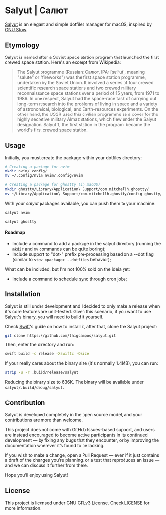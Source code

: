 # Salyut | Салют
[Salyut](https://en.wikipedia.org/wiki/Salyut_programme) is an elegant and simple dotfiles manager for macOS, inspired by [GNU Stow](https://www.gnu.org/software/stow/).

## Etymology
Salyut is named after a Soviet space station program that launched the first crewed space station. Here's an excerpt from Wikipedia:
> The Salyut programme (Russian: Салют, IPA: [sɐˈlʲut], meaning "salute" or "fireworks") was the first space station programme, undertaken by the Soviet Union. It involved a series of four crewed scientific research space stations and two crewed military reconnaissance space stations over a period of 15 years, from 1971 to 1986. In one respect, Salyut had the space-race task of carrying out long-term research into the problems of living in space and a variety of astronomical, biological, and Earth-resources experiments. On the other hand, the USSR used this civilian programme as a cover for the highly secretive military Almaz stations, which flew under the Salyut designation. Salyut 1, the first station in the program, became the world's first crewed space station.

## Usage
Initially, you must create the package within your dotfiles directory:

```sh
# Creating a package for nvim
mkdir nvim/.config/
mv ~/.config/nvim nvim/.config/nvim
```

```sh
# Creating a package for ghostty (in macOS)
mkdir ghostty/Library/Application\ Support/com.mitchellh.ghostty/
mv ~/Library/Application\ Support/com.mitchellh.ghostty/config ghostty/Library/Application\ Support/com.mitchellh.ghostty/config
```

With your *salyut* packages available, you can push them to your machine:

```sh
salyut nvim
```

```sh
salyut ghostty
```

#### Roadmap
- Include a command to add a package in the salyut directory (running the `mkdir` and `mv` commands can be quite boring);
- Include support to "dot-" prefix pre-processing based on a --dot flag (similar to `stow <package> --dotfiles` behavior);

What can be included, but I'm not 100% sold on the ideia yet:  
- Include a command to schedule sync through cron jobs;

## Installation
Salyut is still under development and I decided to only make a release when it's core features are unit-tested.
Given this scenario, if you want to use Salyut's binary, you will need to build it yourself.

Check [Swift](https://www.swift.org/install/macos/)'s guide on how to install it, after that, clone the Salyut project:

```sh
git clone https://github.com/thigcampos/salyut.git

```

Then, enter the directory and run:

```sh
swift build -c release -Xswiftc -Osize
```

If your really cares about the binary size (it's normally 1.4MB), you can run:

```sh
strip -u -r .build/release/salyut
```
Reducing the binary size to 636K. 
The binary will be available under `salyut/.build/debug/salyut`.

## Contribution
Salyut is developed completely in the open source model, and your contributions are more than welcome.

This project does not come with GitHub Issues-based support, and users are instead encouraged to become active participants in its continued development — by fixing any bugs that they encounter, or by improving the documentation wherever it’s found to be lacking.

If you wish to make a change, open a Pull Request — even if it just contains a draft of the changes you’re planning, or a test that reproduces an issue — and we can discuss it further from there.

Hope you’ll enjoy using Salyut!

## License
This project is licensed under GNU GPLv3 License. Check [LICENSE](LICENSE) for more information.
